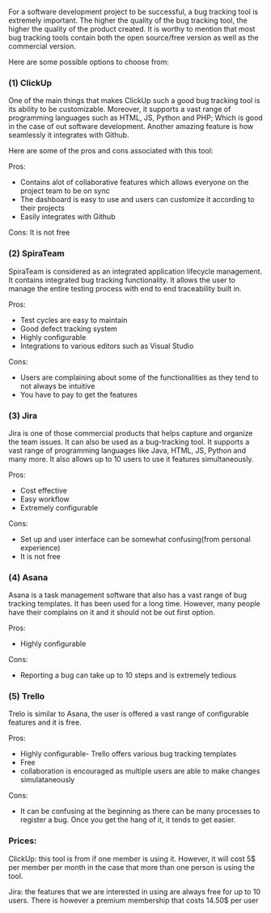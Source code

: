 For a software development project to be successful, a bug tracking tool is extremely important. The higher the quality of the bug tracking tool, the higher the quality of the product created. It is worthy to mention that most bug tracking tools contain both the open source/free version as well as the commercial version.

Here are some possible options to choose from:

### (1) ClickUp

One of the main things that makes ClickUp such a good bug tracking tool is its ability to be customizable. Moreover, it supports a vast range of programming languages such as HTML, JS, Python and PHP; Which is good in the case of out software development. Another amazing feature is how seamlessly it integrates with Github.

Here are some of the pros and cons associated with this tool:

Pros:

- Contains alot of collaborative features which allows everyone on the project team to be on sync
- The dashboard is easy to use and users can customize it according to their projects
- Easily integrates with Github

Cons: It is not free

### (2) SpiraTeam

SpiraTeam is considered as an integrated application lifecycle management. It contains integrated bug tracking functionality. It allows the user to manage the entire testing process with end to end traceability built in.

Pros:
- Test cycles are easy to maintain
- Good defect tracking system
- Highly configurable
- Integrations to various editors such as Visual Studio

Cons:
- Users are complaining about some of the functionalities as they tend to not always be intuitive
- You have to pay to get the features


### (3) Jira

Jira is one of those commercial products that helps capture and organize the team issues. It can also be used as a bug-tracking tool. It supports a vast range of programming languages like Java, HTML, JS, Python and many more. It also allows up to 10 users to use it features simultaneously.

Pros:
- Cost effective
- Easy workflow
- Extremely configurable

Cons:
- Set up and user interface can be somewhat confusing(from personal experience)
- It is not free

### (4) Asana

Asana is a task management software that also has a vast range of bug tracking templates. It has been used for a long time. However, many people have their complains on it and it should not be out first option. 

Pros:
- Highly configurable

Cons:
- Reporting a bug can take up to 10 steps and is extremely tedious

### (5) Trello

Trelo is similar to Asana, the user is offered a vast range of configurable features and it is free.

Pros:
- Highly configurable- Trello offers various bug tracking templates
- Free
- collaboration is encouraged as multiple users are able to make changes simulataneously

Cons:
- It can be confusing at the beginning as there can be many processes to register a bug. Once you get the hang of it, it tends to get easier.


### Prices:

ClickUp: this tool is from if one member is using it. However, it will cost 5$ per member per month in the case that more than one person is using the tool.

Jira: the features that we are interested in using are always free for up to 10 users. There is however a premium membership that costs 14.50$ per user









